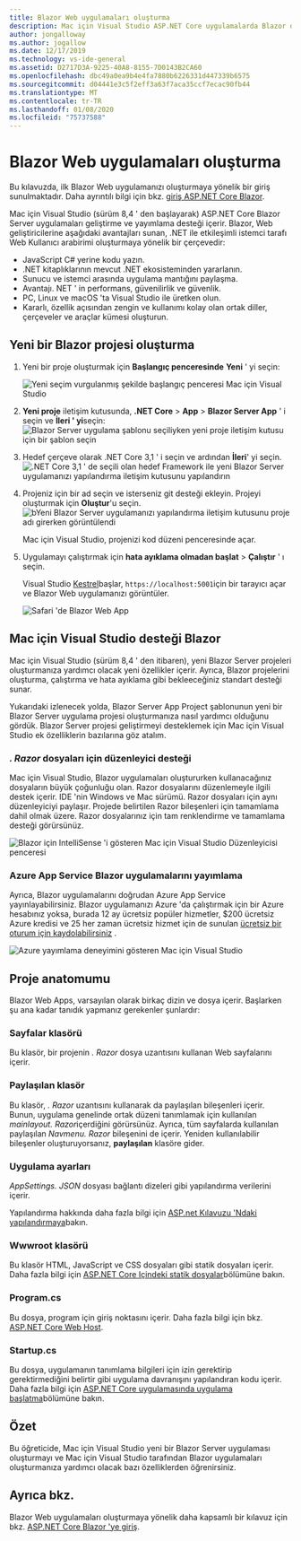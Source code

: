 ```yaml
---
title: Blazor Web uygulamaları oluşturma
description: Mac için Visual Studio ASP.NET Core uygulamalarda Blazor desteği hakkında bilgi sağlar.
author: jongalloway
ms.author: jogallow
ms.date: 12/17/2019
ms.technology: vs-ide-general
ms.assetid: D2717D3A-9225-40A8-8155-7D0143B2CA60
ms.openlocfilehash: dbc49a0ea9b4e4fa7880b6226331d447339b6575
ms.sourcegitcommit: d04441e3c5f2eff3a63f7aca35ccf7ecac90fb44
ms.translationtype: MT
ms.contentlocale: tr-TR
ms.lasthandoff: 01/08/2020
ms.locfileid: "75737588"
---
```

# <a name="create-blazor-web-apps"></a>Blazor Web uygulamaları oluşturma

Bu kılavuzda, ilk Blazor Web uygulamanızı oluşturmaya yönelik bir giriş sunulmaktadır. Daha ayrıntılı bilgi için bkz. [giriş ASP.NET Core Blazor](/aspnet/core/blazor/index).

Mac için Visual Studio (sürüm 8,4 ' den başlayarak) ASP.NET Core Blazor Server uygulamaları geliştirme ve yayımlama desteği içerir. Blazor, Web geliştiricilerine aşağıdaki avantajları sunan, .NET ile etkileşimli istemci tarafı Web Kullanıcı arabirimi oluşturmaya yönelik bir çerçevedir:

* JavaScript C# yerine kodu yazın.
* .NET kitaplıklarının mevcut .NET ekosisteminden yararlanın.
* Sunucu ve istemci arasında uygulama mantığını paylaşma.
* Avantajı. NET ' in performans, güvenilirlik ve güvenlik.
* PC, Linux ve macOS 'ta Visual Studio ile üretken olun.
* Kararlı, özellik açısından zengin ve kullanımı kolay olan ortak diller, çerçeveler ve araçlar kümesi oluşturun.

## <a name="creating-a-new-blazor-project"></a>Yeni bir Blazor projesi oluşturma

1. Yeni bir proje oluşturmak için **Başlangıç penceresinde** **Yeni** ' yi seçin:

   ![Yeni seçim vurgulanmış şekilde başlangıç penceresi Mac için Visual Studio](media/blazor-new-project.png)
1. **Yeni proje** iletişim kutusunda, **.NET Core** > **App** > **Blazor Server App** ' i seçin ve **İleri ' yi**seçin: ![Blazor Server uygulama şablonu seçiliyken yeni proje iletişim kutusu için bir şablon seçin](media/blazor-project-template.png)

1. Hedef çerçeve olarak .NET Core 3,1 ' i seçin ve ardından **İleri**' yi seçin. 
   ![.NET Core 3,1 ' de seçili olan hedef Framework ile yeni Blazor Server uygulamanızı yapılandırma iletişim kutusunu yapılandırın](media/blazor-select-target-framework.png)

1. Projeniz için bir ad seçin ve isterseniz git desteği ekleyin. Projeyi oluşturmak için **Oluştur**'u seçin.
   ![bYeni Blazor Server uygulamanızı yapılandırma iletişim kutusunu proje adı girerken görüntülendi](media/blazor-name-project.png)

   Mac için Visual Studio, projenizi kod düzeni penceresinde açar.
1. Uygulamayı çalıştırmak için **hata ayıklama olmadan başlat** > **Çalıştır** ' ı seçin.

   Visual Studio [Kestrel](/aspnet/core/fundamentals/servers/kestrel)başlar, `https://localhost:5001`için bir tarayıcı açar ve Blazor Web uygulamanızı görüntüler.

   ![Safari 'de Blazor Web App](media/blazor-new-app-in-edge.png)

## <a name="blazor-support-in-visual-studio-for-mac"></a>Mac için Visual Studio desteği Blazor

Mac için Visual Studio (sürüm 8,4 ' den itibaren), yeni Blazor Server projeleri oluşturmanıza yardımcı olacak yeni özellikler içerir. Ayrıca, Blazor projelerini oluşturma, çalıştırma ve hata ayıklama gibi bekleeceğiniz standart desteği sunar. 

Yukarıdaki izlenecek yolda, Blazor Server App Project şablonunun yeni bir Blazor Server uygulama projesi oluşturmanıza nasıl yardımcı olduğunu gördük. Blazor Server projesi geliştirmeyi desteklemek için Mac için Visual Studio ek özelliklerin bazılarına göz atalım.

### <a name="editor-support-for-razor-files"></a>*. Razor* dosyaları için düzenleyici desteği
Mac için Visual Studio, Blazor uygulamaları oluştururken kullanacağınız dosyaların büyük çoğunluğu olan. Razor dosyalarını düzenlemeyle ilgili destek içerir. IDE 'nin Windows ve Mac sürümü. Razor dosyaları için aynı düzenleyiciyi paylaşır. Projede belirtilen Razor bileşenleri için tamamlama dahil olmak üzere. Razor dosyalarınız için tam renklendirme ve tamamlama desteği görürsünüz.

![Blazor için IntelliSense 'i gösteren Mac için Visual Studio Düzenleyicisi penceresi](media/blazor-intellisense.png)

### <a name="publishing-blazor-applications-to-azure-app-service"></a>Azure App Service Blazor uygulamalarını yayımlama
Ayrıca, Blazor uygulamalarını doğrudan Azure App Service yayınlayabilirsiniz. Blazor uygulamanızı Azure 'da çalıştırmak için bir Azure hesabınız yoksa, burada 12 ay ücretsiz popüler hizmetler, $200 ücretsiz Azure kredisi ve 25 her zaman ücretsiz hizmet için de sunulan [ücretsiz bir oturum için kaydolabilirsiniz](https://azure.microsoft.com/free) .

![Azure yayımlama deneyimini gösteren Mac için Visual Studio](media/blazor-azure-publish.png)

## <a name="project-anatomy"></a>Proje anatomumu

Blazor Web Apps, varsayılan olarak birkaç dizin ve dosya içerir. Başlarken şu ana kadar tanıdık yapmanız gerekenler şunlardır:

### <a name="pages-folder"></a>Sayfalar klasörü

Bu klasör, bir projenin *. Razor* dosya uzantısını kullanan Web sayfalarını içerir.

### <a name="shared-folder"></a>Paylaşılan klasör

Bu klasör, *. Razor* uzantısını kullanarak da paylaşılan bileşenleri içerir. Bunun, uygulama genelinde ortak düzeni tanımlamak için kullanılan *mainlayout. Razor*içerdiğini görürsünüz. Ayrıca, tüm sayfalarda kullanılan paylaşılan *Navmenu. Razor* bileşenini de içerir. Yeniden kullanılabilir bileşenler oluşturuyorsanız, **paylaşılan** klasöre gider.

### <a name="app-settings"></a>Uygulama ayarları

*AppSettings. JSON* dosyası bağlantı dizeleri gibi yapılandırma verilerini içerir.

Yapılandırma hakkında daha fazla bilgi için [ASP.net Kılavuzu 'Ndaki yapılandırmaya](/aspnet/core/fundamentals/configuration/index)bakın.

### <a name="wwwroot-folder"></a>Wwwroot klasörü

Bu klasör HTML, JavaScript ve CSS dosyaları gibi statik dosyaları içerir. Daha fazla bilgi için [ASP.NET Core Içindeki statik dosyalar](/aspnet/core/fundamentals/static-files)bölümüne bakın.

### <a name="programcs"></a>Program.cs

Bu dosya, program için giriş noktasını içerir. Daha fazla bilgi için bkz. [ASP.NET Core Web Host](/aspnet/core/fundamentals/host/web-host).

### <a name="startupcs"></a>Startup.cs

Bu dosya, uygulamanın tanımlama bilgileri için izin gerektirip gerektirmediğini belirtir gibi uygulama davranışını yapılandıran kodu içerir. Daha fazla bilgi için [ASP.NET Core uygulamasında uygulama başlatma](/aspnet/core/fundamentals/startup)bölümüne bakın.

## <a name="summary"></a>Özet
Bu öğreticide, Mac için Visual Studio yeni bir Blazor Server uygulaması oluşturmayı ve Mac için Visual Studio tarafından Blazor uygulamaları oluşturmanıza yardımcı olacak bazı özelliklerden öğrenirsiniz.

## <a name="see-also"></a>Ayrıca bkz.

Blazor Web uygulamaları oluşturmaya yönelik daha kapsamlı bir kılavuz için bkz. [ASP.NET Core Blazor 'ye giriş](/aspnet/core/blazor/index).
